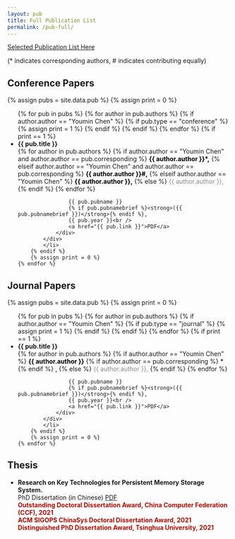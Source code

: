```yaml
---
layout: pub
title: Full Publication List
permalink: /pub-full/
---
```


[Selected Publication List Here](/pub/)

(* indicates corresponding authors, # indicates contributing equally)

<h2>Conference Papers</h2>
{% assign pubs = site.data.pub %}
{% assign print = 0 %}
<ul id="archive">
    {% for pub in pubs %}
        {% for author in pub.authors %}
        {% if author.author == "Youmin Chen" %}
            {% if pub.type == "conference" %}
            {% assign print = 1 %}
            {% endif %}
        {% endif %}
        {% endfor %}
        {% if print == 1 %}
            <li class="archiveposturl" style="background: transparent">
            <div class="lecture-container">
                <div class="content">
                    <span style="font-weight: bold;">{{ pub.title }}</span><br>
                    {% for author in pub.authors %}
                        {% if author.author == "Youmin Chen" and author.author == pub.corresponding %}
                            <strong><font color="#000000">{{ author.author }}*,</font></strong>
                        {% elseif author.author == "Youmin Chen" and author.author == pub.corresponding %}
                            <strong><font color="#000000">{{ author.author }}#,</font></strong>
                        {% elseif author.author == "Youmin Chen" %}
                            <strong><font color="#000000">{{ author.author }},</font></strong>
                        {% else %}
                            <font color="#888888">{{ author.author }},</font> 
                        {% endif %}
                    {% endfor %} <br />

                    {{ pub.pubname }} 
                    {% if pub.pubnamebrief %}<strong>({{ pub.pubnamebrief }})</strong>{% endif %}, 
                    {{ pub.year }}<br />
                    <a href="{{ pub.link }}">PDF</a>
                </div>
            </div>
            </li>
        {% endif %}
        {% assign print = 0 %}
    {% endfor %}
</ul>


<h2>Journal Papers</h2>
{% assign pubs = site.data.pub %}
{% assign print = 0 %}
<ul id="archive">
    {% for pub in pubs %}
        {% for author in pub.authors %}
        {% if author.author == "Youmin Chen" %}
            {% if pub.type == "journal" %}
            {% assign print = 1 %}
            {% endif %}
        {% endif %}
        {% endfor %}
        {% if print == 1 %}
            <li class="archiveposturl" style="background: transparent">
            <div class="lecture-container">
                <div class="content">
                    <span style="font-weight: bold;">{{ pub.title }}</span><br>
                    {% for author in pub.authors %}
                        {% if author.author == "Youmin Chen" %}
                        <strong><font color="#000000">{{ author.author }}</font></strong>
                            {% if author.author == pub.corresponding %}
                                <font color="#000000">*</font>
                            {% endif %}
                            <font color="#000000">,</font>
                        {% else %}
                            <font color="#888888">{{ author.author }},</font> 
                        {% endif %}
                    {% endfor %} <br />

                    {{ pub.pubname }} 
                    {% if pub.pubnamebrief %}<strong>({{ pub.pubnamebrief }})</strong>{% endif %}, 
                    {{ pub.year }}<br />
                    <a href="{{ pub.link }}">PDF</a>
                </div>
            </div>
            </li>
        {% endif %}
        {% assign print = 0 %}
    {% endfor %}
</ul>

<h2>Thesis</h2>
<ul id="archive">
<li class="archiveposturl" style="background: transparent">
    <div class="lecture-container">
        <div class="content">
            <span style="font-weight: bold;">Research on Key Technologies for Persistent Memory Storage System.</span><br>
            PhD Dissertation (in Chinese) <a href="">PDF</a> <br />
            <strong><font color="#b00c00">Outstanding Doctoral Dissertation Award, China Computer Federation (CCF), 2021</font></strong><br />
            <strong><font color="#b00c00">ACM SIGOPS ChinaSys Doctoral Dissertation Award, 2021</font></strong><br />
            <strong><font color="#b00c00">Distinguished PhD Dissertation Award, Tsinghua University, 2021</font></strong>
        </div>
    </div>
</li>
</ul>
